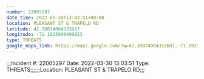 ```yaml
---
number: 22005297
date_time: 2022-03-30T13:03:51+00:00
location: PLEASANT ST & TRAPELO RD
latitude: 42.38874004333687
longitude: -71.1925999499823
type: THREATS
google_maps_link: https://maps.google.com/?q=42.38874004333687,-71.1925999499823
---
```


;;;Incident #: 22005297   Date: 2022-03-30 13:03:51   Type: THREATS;;;;;;Location: PLEASANT ST & TRAPELO RD;;;
